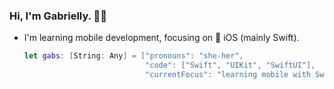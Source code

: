 ### Hi, I'm Gabrielly. 👋🏽

- I'm learning mobile development, focusing on 🍎 iOS (mainly Swift).

  ```swift
  let gabs: [String: Any] = ["pronouns": "she-her",
                             "code": ["Swift", "UIKit", "SwiftUI"],
                             "currentFocus": "learning mobile with Swift"]
  ```


<!--
**doaard/doaard** is a ✨ _special_ ✨ repository because its `README.md` (this file) appears on your GitHub profile.

Here are some ideas to get you started:

- 🔭 I’m currently working on ...
- 🌱 I’m currently learning ...
- 👯 I’m looking to collaborate on ...
- 🤔 I’m looking for help with ...
- 💬 Ask me about ...
- 📫 How to reach me: ...
- 😄 Pronouns: ...
- ⚡ Fun fact: ...
-->
